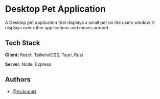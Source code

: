 # Desktop Pet Application

A Desktop pet application that displays a small pet on the users window. It displays over other applications and moves around.


## Tech Stack

**Client:** React, TailwindCSS, Tauri, Rust

**Server:** Node, Express


## Authors

- [@VickramN](https://www.github.com/VickramN)

